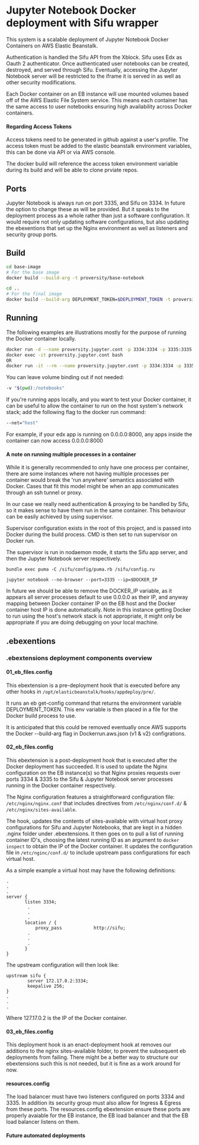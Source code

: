 # Jupyter Notebook Docker deployment with Sifu wrapper

This system is a scalable deployment of Jupyter Notebook Docker Containers on
AWS Elastic Beanstalk.

Authentication is handled the Sifu API from the Xblock. Sifu uses Edx as Oauth 2
authenticator. Once authenticated user notebooks can be created, destroyed, and served through Sifu. Eventually,
accessing the Jupyter Notebook server will be restricted to the iframe it is served in
as well as other security modifications.

Each Docker container on an EB instance will use mounted volumes based off of the AWS
Elastic File System service. This means each container has the same access to
user notebooks ensuring high availability across Docker containers.

#### Regarding Access Tokens

Access tokens need to be generated in github against a user's profile.
The access token must be added to the elastic beanstalk environment variables,
this can be done via API or via AWS console.

The docker build will reference the access token environment variable
during its build and will be able to clone prviate repos.

## Ports
Jupyter Notebook is always run on port 3335, and Sifu on 3334. In future the option
to change these as will be provided. But it speaks to the deployment process as a
whole rather than just a software configuration. It would require not only updating
software configurations, but also updating the ebexentions that set up the Nginx
environment as well as listeners and security group ports.

## Build
```bash
cd base-image
# For the base image
docker build --build-arg -t proversity/base-notebook

cd ..
# For the final image
docker build --build-arg DEPLOYMENT_TOKEN=$DEPLOYMENT_TOKEN -t proversity/notebook .
```

## Running
The following examples are illustrations mostly for the purpose of running the
Docker container locally.

```bash
docker run -d --name proversity.jupyter.cont -p 3334:3334 -p 3335:3335 -v "$(pwd):/notebooks" jupyter/notebook
docker exec -it proversity.jupyter.cont bash
OR
docker run -it --rm --name proversity.jupyter.cont -p 3334:3334 -p 3335:3335 -v "$(pwd):/notebooks" jupyter/notebook
```
You can leave volume binding out if not needed:
```bash
-v "$(pwd):/notebooks"
```

If you're running apps locally, and you want to test your Docker container, it can be useful to allow the container
to run on the host system's network stack; add the following flag to the docker run command:
```bash
--net="host"
```
For example, if your edx app is running on 0.0.0.0:8000, any apps inside the container can now access 0.0.0.0:8000
#### A note on running multiple processes in a container

While it is generally recommended to only have one process per container, there
are some instances where not having multiple processes per container would break
the 'run anywhere' semantics associated with Docker. Cases that fit this model
might be when an app communicates through an ssh tunnel or proxy.

In our case we really need authentication & proxying to be handled by Sifu, so
it makes sense to have them run in the same container. This behaviour can be easily
achieved by using supervisor.

Supervisor configuration exists in the root of this project, and is passed into
Docker during the build process. CMD is then set to run supervisor on Docker run.

The supervisor is run in nodaemon mode, it starts the Sifu app server, and then the
Jupyter Notebook server respectively.

```text
bundle exec puma -C /sifu/config/puma.rb /sifu/config.ru

jupyter notebook --no-browser --port=3335 --ip=$DOCKER_IP
```

In future we should be able to remove the DOCKER_IP variable, as it appears all
server processes default to use 0.0.0.0 as their IP, and anyway mapping between
Docker container IP on the EB host and the Docker container host IP is done automatically.
Note in this instance getting Docker to run using the host's network stack is not
appropriate, it might only be appropriate if you are doing debugging on your local
machine.

## .ebexentions

### .ebextensions deployment components overview

#### 01_eb_files.config
This ebextension is a pre-deployment hook that is executed before any other hooks
in ```/opt/elasticbeanstalk/hooks/appdeploy/pre/```.

It runs an eb get-config command that returns the environment variable DEPLOYMENT_TOKEN. This env variable
is then placed in a file for the Docker build process to use.

It is anticipated that this could be removed eventually once AWS supports the Docker --build-arg flag
in Dockerrun.aws.json (v1 & v2) configrations.

#### 02_eb_files.config
This ebextension is a post-deployment hook that is executed after the Docker
deployment has succeeded. It is used to update the Nginx configuration on
the EB instance(s) so that Nginx proxies requests over ports 3334 & 3335 to the
Sifu & Jupyter Notebook server processes running in the Docker container respectively.

The Nginx configuration features a straightforward configuration file: ```/etc/nginx/nginx.conf```
that includes directives from ```/etc/nginx/conf.d/``` & ```/etc/nginx/sites-available```.

The hook, updates the contents of sites-available with virtual host proxy
configurations for Sifu and Jupyter Notebooks, that are kept in a hidden .nginx
folder under .ebextensions. It then goes on to pull a list of running container
ID's, choosing the latest running ID as an argument to ```docker inspect``` to
obtain the IP of the Docker container. It updates the configuration file in ```/etc/nginc/conf.d/```
to include upstream pass configurations for each virtual host.

As a simple example a virtual host may have the following definitions:
```text
.
.
.
server {
       listen 3334;
        .
        .
        .
       location / {
           proxy_pass            http://sifu;
        .
        .
        .
       }
}
```
The upstream configuration will then look like:
```text
upstream sifu {
        server 172.17.0.2:3334;
        keepalive 256;
}
.
.
.
```  
Where 127.17.0.2 is the IP of the Docker container.

#### 03_eb_files.config
This deployment hook is an enact-deployment hook at removes our additions to the nginx sites-available
folder, to prevent the subsequent eb deployments from failing. There might be a
better way to structure our ebextensions such this is not needed, but it is fine
as a work around for now.

#### resources.config

The load balancer must have two listeners configured on ports 3334 and 3335. In
addition its security group must also allow for Ingress & Egress from these ports.
The resources.config ebextension ensure these ports are properly avaiable for
the EB instance, the EB load balancer and that the EB load balancer listens on them.

#### Future automated deployments

